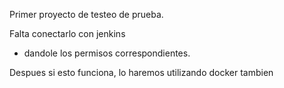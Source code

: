 Primer proyecto de testeo de prueba.

Falta conectarlo con jenkins
 - dandole los permisos correspondientes.

Despues si esto funciona, lo haremos utilizando 
docker tambien
